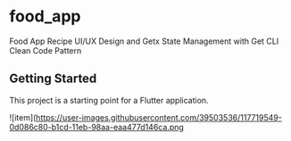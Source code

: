 # food_app

Food App Recipe UI/UX Design and Getx State Management with Get CLI Clean Code Pattern 

## Getting Started

This project is a starting point for a Flutter application.

![item](https://user-images.githubusercontent.com/39503536/117719549-0d086c80-b1cd-11eb-98aa-eaa477d146ca.png

